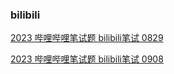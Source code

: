 ### bilibili
[2023 哔哩哔哩笔试题 bilibili笔试 0829](https://www.nowcoder.com/issue/tutorial?zhuanlanId=0ODrNm&uuid=33e3d066a34f48d282654fb4e7a3c05e)

[2023 哔哩哔哩笔试题 bilibili笔试 0908](https://www.nowcoder.com/issue/tutorial?zhuanlanId=0ODrNm&uuid=6bfabae738e84acabfc272452bc42076)
